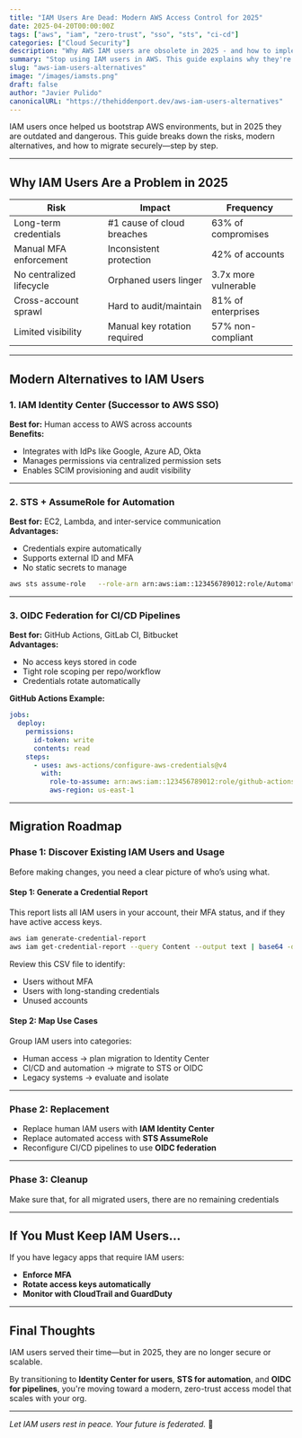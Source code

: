 ```yaml
---
title: "IAM Users Are Dead: Modern AWS Access Control for 2025"
date: 2025-04-20T00:00:00Z
tags: ["aws", "iam", "zero-trust", "sso", "sts", "ci-cd"]
categories: ["Cloud Security"]
description: "Why AWS IAM users are obsolete in 2025 - and how to implement secure, scalable alternatives with Identity Center, OIDC, and temporary credentials."
summary: "Stop using IAM users in AWS. This guide explains why they're risky and how to migrate to Identity Center, STS, and OIDC-based access — step-by-step."
slug: "aws-iam-users-alternatives"
image: "/images/iamsts.png"
draft: false
author: "Javier Pulido"
canonicalURL: "https://thehiddenport.dev/aws-iam-users-alternatives"
---
```


IAM users once helped us bootstrap AWS environments, but in 2025 they are outdated and dangerous. This guide breaks down the risks, modern alternatives, and how to migrate securely—step by step.

---

## Why IAM Users Are a Problem in 2025

| Risk | Impact | Frequency |
|------|--------|-----------|
| Long-term credentials | #1 cause of cloud breaches | 63% of compromises |
| Manual MFA enforcement | Inconsistent protection | 42% of accounts |
| No centralized lifecycle | Orphaned users linger | 3.7x more vulnerable |
| Cross-account sprawl | Hard to audit/maintain | 81% of enterprises |
| Limited visibility | Manual key rotation required | 57% non-compliant |

---

## Modern Alternatives to IAM Users

### 1. IAM Identity Center (Successor to AWS SSO)

**Best for:** Human access to AWS across accounts  
**Benefits:**
- Integrates with IdPs like Google, Azure AD, Okta
- Manages permissions via centralized permission sets
- Enables SCIM provisioning and audit visibility

---

### 2. STS + AssumeRole for Automation

**Best for:** EC2, Lambda, and inter-service communication  
**Advantages:**
- Credentials expire automatically
- Supports external ID and MFA
- No static secrets to manage

```bash
aws sts assume-role   --role-arn arn:aws:iam::123456789012:role/AutomationAccess   --role-session-name "devops-session"
```

---

### 3. OIDC Federation for CI/CD Pipelines

**Best for:** GitHub Actions, GitLab CI, Bitbucket  
**Advantages:**
- No access keys stored in code
- Tight role scoping per repo/workflow
- Credentials rotate automatically

**GitHub Actions Example:**
```yaml
jobs:
  deploy:
    permissions:
      id-token: write
      contents: read
    steps:
      - uses: aws-actions/configure-aws-credentials@v4
        with:
          role-to-assume: arn:aws:iam::123456789012:role/github-actions
          aws-region: us-east-1
```

---

## Migration Roadmap

### Phase 1: Discover Existing IAM Users and Usage

Before making changes, you need a clear picture of who’s using what.

#### Step 1: Generate a Credential Report
This report lists all IAM users in your account, their MFA status, and if they have active access keys.

```bash
aws iam generate-credential-report
aws iam get-credential-report --query Content --output text | base64 -d > credential-report.csv
```

Review this CSV file to identify:
- Users without MFA
- Users with long-standing credentials
- Unused accounts

#### Step 2: Map Use Cases
Group IAM users into categories:
- Human access → plan migration to Identity Center
- CI/CD and automation → migrate to STS or OIDC
- Legacy systems → evaluate and isolate

---

### Phase 2: Replacement

- Replace human IAM users with **IAM Identity Center**
- Replace automated access with **STS AssumeRole**
- Reconfigure CI/CD pipelines to use **OIDC federation**

---

### Phase 3: Cleanup

Make sure that, for all migrated users, there are no remaining credentials

---

## If You Must Keep IAM Users...

If you have legacy apps that require IAM users:

- **Enforce MFA**
- **Rotate access keys automatically**
- **Monitor with CloudTrail and GuardDuty**

---

## Final Thoughts

IAM users served their time—but in 2025, they are no longer secure or scalable.

By transitioning to **Identity Center for users**, **STS for automation**, and **OIDC for pipelines**, you're moving toward a modern, zero-trust access model that scales with your org.

---

*Let IAM users rest in peace. Your future is federated.* 🔐
